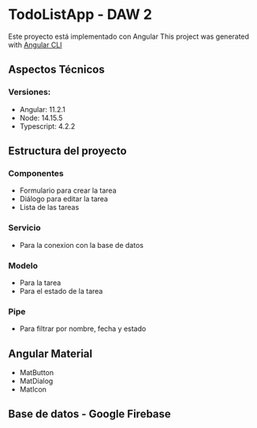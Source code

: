 # TodoListApp - DAW 2
Este proyecto está implementado con Angular
This project was generated with [Angular CLI](https://github.com/angular/angular-cli)

## Aspectos Técnicos

### Versiones:
<ul>
  <li>Angular: 11.2.1</li>
  <li>Node: 14.15.5</li>
  <li>Typescript: 4.2.2</li>
</ul>

## Estructura del proyecto

### Componentes
<ul>
  <li>Formulario para crear la tarea</li>
  <li>Diálogo para editar la tarea</li>
  <li>Lista de las tareas</li>
</ul>

### Servicio
<ul>
  <li>Para la conexion con la base de datos</li>
</ul>

### Modelo
<ul>
  <li>Para la tarea</li>
  <li>Para el estado de la tarea</li>
</ul>

### Pipe
<ul>
  <li>Para filtrar por nombre, fecha y estado</li>
</ul>

## Angular Material
<ul>
  <li>MatButton</li>
  <li>MatDialog</li>
  <li>MatIcon</li>
</ul>

## Base de datos - Google Firebase
